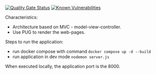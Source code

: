 [![Quality Gate Status](https://sonarcloud.io/api/project_badges/measure?project=jovanibrasil_natours-api&metric=alert_status)](https://sonarcloud.io/summary/new_code?id=jovanibrasil_natours-api)
[![Known Vulnerabilities](https://snyk.io/test/github/jovanibrasil/natours-api/badge.svg)](https://snyk.io/test/github/jovanibrasil/{natours-api})

Characteristics:
  - Architecture based on MVC - model-view-controller.
  - Use PUG to render the web-pages.

Steps to run the application: 
  - run docker compose with command `docker compose up -d --build`
  - run application in dev mode `nodemon server.js`

When executed locally, the application port is the 8000.

